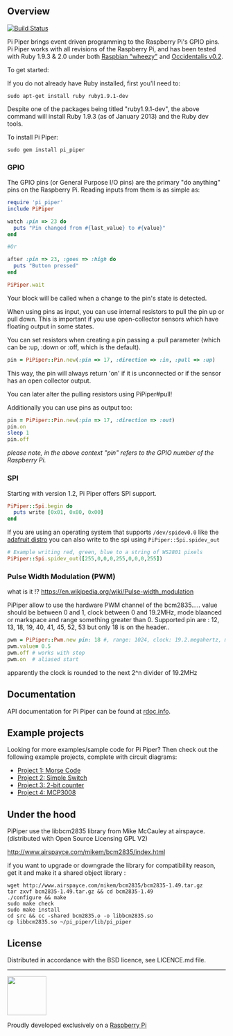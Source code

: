 ## Overview

[![Build Status](https://travis-ci.org/jwhitehorn/pi_piper.png)](https://travis-ci.org/jwhitehorn/pi_piper)

Pi Piper brings event driven programming to the Raspberry Pi's GPIO pins. Pi Piper works with all revisions of the Raspberry Pi,
and has been tested with Ruby 1.9.3 & 2.0 under both [Raspbian "wheezy"](http://www.raspberrypi.org/downloads) and [Occidentalis v0.2](http://learn.adafruit.com/adafruit-raspberry-pi-educational-linux-distro/occidentalis-v0-dot-2).

To get started:

If you do not already have Ruby installed, first you'll need to:

    sudo apt-get install ruby ruby1.9.1-dev

Despite one of the packages being titled "ruby1.9.1-dev", the above command will install Ruby 1.9.3 (as of January 2013) and the Ruby dev tools.

To install Pi Piper:

    sudo gem install pi_piper

### GPIO

The GPIO pins (or General Purpose I/O pins) are the primary "do anything" pins on the Raspberry Pi. Reading inputs from them is as simple as:

```ruby
require 'pi_piper'
include PiPiper

watch :pin => 23 do
  puts "Pin changed from #{last_value} to #{value}"
end

#Or

after :pin => 23, :goes => :high do
  puts "Button pressed"
end

PiPiper.wait
```

Your block will be called when a change to the pin's state is detected.

When using pins as input, you can use internal resistors to pull the pin
up or pull down. This is important if you use open-collector sensors
which have floating output in some states.

You can set resistors when creating a pin passing a :pull parameter
(which can be :up, :down or :off, which is the default).

```ruby
pin = PiPiper::Pin.new(:pin => 17, :direction => :in, :pull => :up)
```

This way, the pin will always return 'on' if it is unconnected or if the
sensor has an open collector output.

You can later alter the pulling resistors using PiPiper#pull!

Additionally you can use pins as output too:

```ruby
pin = PiPiper::Pin.new(:pin => 17, :direction => :out)
pin.on
sleep 1
pin.off
```

_please note, in the above context "pin" refers to the GPIO number of the Raspberry Pi._

### SPI
Starting with version 1.2, Pi Piper offers SPI support.

```ruby
PiPiper::Spi.begin do
  puts write [0x01, 0x80, 0x00]
end
```

If you are using an operating system that supports `/dev/spidev0.0` like the [adafruit
distro][adafruit-linux] you can also write to the spi using `PiPiper::Spi.spidev_out`

```ruby
# Example writing red, green, blue to a string of WS2801 pixels
PiPiper::Spi.spidev_out([255,0,0,0,255,0,0,0,255])
```
[adafruit-linux]:http://learn.adafruit.com/adafruit-raspberry-pi-educational-linux-distro/overview

### Pulse Width Modulation (PWM)

what is it !? https://en.wikipedia.org/wiki/Pulse-width_modulation

PiPiper allow to use the hardware PWM channel of the bcm2835.....
value should be between 0 and 1, clock between 0 and 19.2MHz, mode blaanced or markspace and range something greater than 0.
Supported pin are : 12, 13, 18, 19, 40, 41, 45, 52, 53
but only 18 is on the header..

```ruby
pwm = PiPiper::Pwm.new pin: 18 #, range: 1024, clock: 19.2.megahertz, mode: :markspace, value: 1, start: false
pwm.value= 0.5
pwm.off # works with stop
pwm.on  # aliased start
```

apparently the clock is rounded to the next 2^n divider of 19.2MHz

## Documentation

API documentation for Pi Piper can be found at [rdoc.info](http://rdoc.info/github/jwhitehorn/pi_piper/frames/).

## Example projects

Looking for more examples/sample code for Pi Piper? Then check out the following example projects, complete with circuit diagrams:

* [Project 1: Morse Code](https://github.com/jwhitehorn/pi_piper/wiki/Project-1:-Morse-Code)
* [Project 2: Simple Switch](https://github.com/jwhitehorn/pi_piper/wiki/Project-2:-Simple-Switch)
* [Project 3: 2-bit counter](https://github.com/jwhitehorn/pi_piper/wiki/Project-3:-2-bit-counter)
* [Project 4: MCP3008](https://github.com/jwhitehorn/pi_piper/wiki/Project-4:-MCP3008)

## Under the hood

PiPiper use the libbcm2835 library from Mike McCauley at airspayce. (distributed with Open Source Licensing GPL V2)

http://www.airspayce.com/mikem/bcm2835/index.html

if you want to upgrade or downgrade the library for compatibility reason, get it and make it a shared object library :

```script
wget http://www.airspayce.com/mikem/bcm2835/bcm2835-1.49.tar.gz
tar zxvf bcm2835-1.49.tar.gz && cd bcm2835-1.49
./configure && make
sudo make check
sudo make install
cd src && cc -shared bcm2835.o -o libbcm2835.so
cp libbcm2835.so ~/pi_piper/lib/pi_piper
```

## License

Distributed in accordance with the BSD licence, see LICENCE.md file.

***
<img src="http://www.raspberrypi.org/wp-content/uploads/2012/03/Raspi_Colour_R.png" width="90" />

Proudly developed exclusively on a [Raspberry Pi](http://www.raspberrypi.org)
